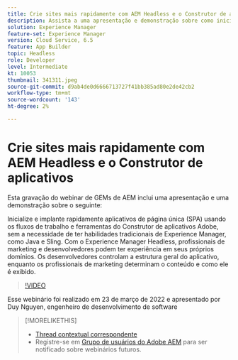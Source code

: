 ```yaml
---
title: Crie sites mais rapidamente com AEM Headless e o Construtor de aplicativos
description: Assista a uma apresentação e demonstração sobre como inicializar e implantar rapidamente o aplicativo de página única (SPA) usando os fluxos de trabalho do Construtor de aplicativos Adobe e as ferramentas ANT.
solution: Experience Manager
feature-set: Experience Manager
version: Cloud Service, 6.5
feature: App Builder
topic: Headless
role: Developer
level: Intermediate
kt: 10053
thumbnail: 341311.jpeg
source-git-commit: d9ab4de0d6666713727f41bb385ad80e2de42cb2
workflow-type: tm+mt
source-wordcount: '143'
ht-degree: 2%

---
```


# Crie sites mais rapidamente com AEM Headless e o Construtor de aplicativos

Esta gravação do webinar de GEMs de AEM inclui uma apresentação e uma demonstração sobre o seguinte:

Inicialize e implante rapidamente aplicativos de página única (SPA) usando os fluxos de trabalho e ferramentas do Construtor de aplicativos Adobe, sem a necessidade de ter habilidades tradicionais de Experience Manager, como Java e Sling. Com o Experience Manager Headless, profissionais de marketing e desenvolvedores podem ter experiência em seus próprios domínios. Os desenvolvedores controlam a estrutura geral do aplicativo, enquanto os profissionais de marketing determinam o conteúdo e como ele é exibido.

>[!VIDEO](https://video.tv.adobe.com/v/341311/?quality=12&learn=on)

Esse webinário foi realizado em 23 de março de 2022 e apresentado por Duy Nguyen, engenheiro de desenvolvimento de software

>[!MORELIKETHIS]
>
>* [Thread contextual correspondente](https://adobe.ly/3LkSWdm)
>* Registre-se em [Grupo de usuários do Adobe AEM](https://aem-augs.adobe.com/) para ser notificado sobre webinários futuros.



<!-- >>* [Corresponding Adobe Experience Manager User Group Event page](https://aem-augs.adobe.com/details/adobe-experience-manager-aem-learning-chapter-presents-aem-gems-build-sites-faster-with-aem-headless-and-app-builder/) -->